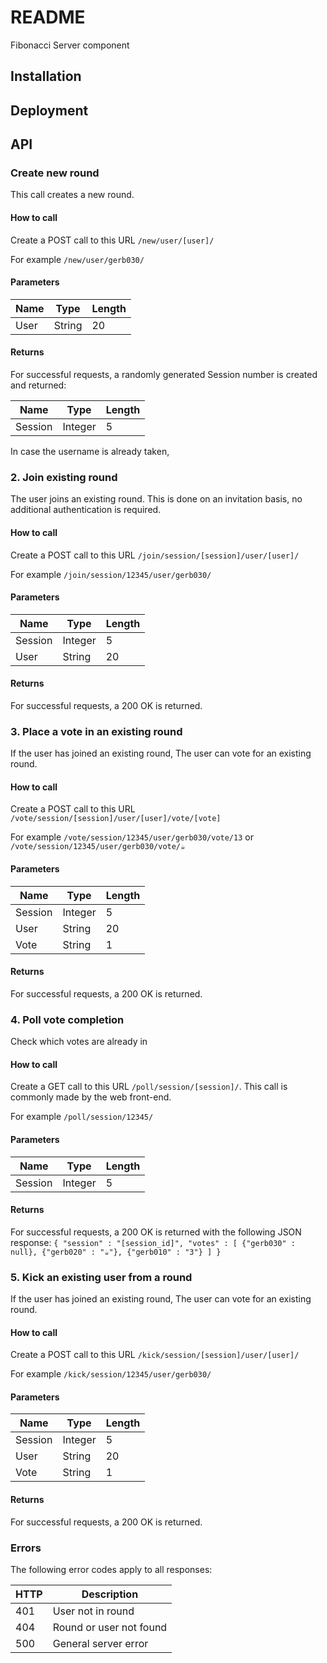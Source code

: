 # README
Fibonacci Server component

## Installation



## Deployment




## API

### Create new round
This call creates a new round.

#### How to call
Create a POST call to this URL `/new/user/[user]/`

For example `/new/user/gerb030/`

#### Parameters
| Name       | Type    | Length |
|------------|---------|--------|
| User | String | 20      |

#### Returns
For successful requests, a randomly generated Session number is created and returned:

| Name       | Type    | Length |
|------------|---------|--------|
| Session | Integer | 5      |

In case the username is already taken, 



### 2. Join existing round
The user joins an existing round. This is done on an invitation basis, no additional authentication is required.

#### How to call
Create a POST call to this URL `/join/session/[session]/user/[user]/`

For example `/join/session/12345/user/gerb030/`

#### Parameters
| Name       | Type    | Length |
|------------|---------|--------|
| Session | Integer | 5      |
| User | String | 20      |

#### Returns
For successful requests, a 200 OK is returned.

### 3. Place a vote in an existing round
If the user has joined an existing round, The user can vote for an existing round.

#### How to call
Create a POST call to this URL `/vote/session/[session]/user/[user]/vote/[vote]`

For example `/vote/session/12345/user/gerb030/vote/13` or `/vote/session/12345/user/gerb030/vote/☕️`

#### Parameters
| Name       | Type    | Length |
|------------|---------|--------|
| Session | Integer | 5      |
| User | String | 20      |
| Vote | String | 1      |

#### Returns
For successful requests, a 200 OK is returned.


### 4. Poll vote completion
Check which votes are already in

#### How to call
Create a GET call to this URL `/poll/session/[session]/`. This call is commonly made by the web front-end.

For example `/poll/session/12345/`

#### Parameters
| Name       | Type    | Length |
|------------|---------|--------|
| Session | Integer | 5      |

#### Returns
For successful requests, a 200 OK is returned with the following JSON response:
`
{
	"session" : "[session_id]",
	"votes" : [
		{"gerb030" : null},
		{"gerb020" : "☕️"},
		{"gerb010" : "3"}
	]
}
`



### 5. Kick an existing user from a round
If the user has joined an existing round, The user can vote for an existing round.

#### How to call
Create a POST call to this URL `/kick/session/[session]/user/[user]/`

For example `/kick/session/12345/user/gerb030/`

#### Parameters
| Name       | Type    | Length |
|------------|---------|--------|
| Session | Integer | 5      |
| User | String | 20      |
| Vote | String | 1      |

#### Returns
For successful requests, a 200 OK is returned.


### Errors
The following error codes apply to all responses:

| HTTP       | Description |
|------------|---------|
| 401 | User not in round |
| 404 | Round or user not found |
| 500 | General server error |


